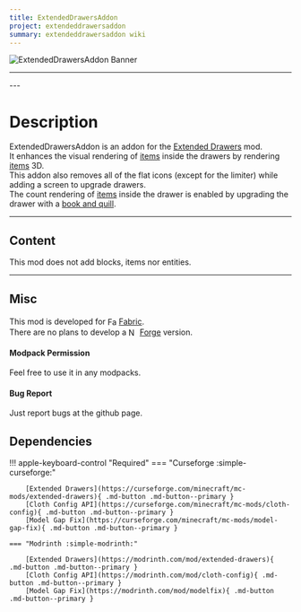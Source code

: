```yaml
---
title: ExtendedDrawersAddon
project: extendeddrawersaddon
summary: extendeddrawersaddon wiki
---
```

<script src="/wiki/javascripts/data.js"></script>
<script src="/wiki/javascripts/sidebar.js" id="extendeddrawersaddon"></script>

![ExtendedDrawersAddon Banner](/wiki/assets/general/banner/extendeddrawersaddonbanner.png)

---
<div id="showcase-gallery" modid="extendeddrawersaddon" image_1="extendeddrawersaddon_image_1" image_2="extendeddrawersaddon_image_2"></div>
<script src="/wiki/javascripts/showcase.js"></script>
---

# Description
ExtendedDrawersAddon is an addon for the [Extended Drawers](https://modrinth.com/mod/extended-drawers) mod.  
It enhances the visual rendering of [items](https://minecraft.wiki/w/Item) inside the drawers by rendering [items](https://minecraft.wiki/w/Item) 3D.  
This addon also removes all of the flat icons (except for the limiter) while adding a screen to upgrade drawers.  
The count rendering of [items](https://minecraft.wiki/w/Item) inside the drawer is enabled by upgrading the drawer with a [book and quill](https://minecraft.wiki/w/Book_and_Quill).

---
## Content
This mod does not add blocks, items nor entities.  
  
---
## Misc
This mod is developed for <img src="https://fabricmc.net/assets/logo.png" alt="Fabric" width="16" height="16" style="position: relative; top: 3px;"> [Fabric](https://fabricmc.net/).  
There are no plans to develop a <img src="https://neoforged.net/img/authors/neoforged.png" alt="NeoForged" width="16" height="16" style="position: relative; top: 3px;"> [Forge](https://neoforged.net/) version.  

#### Modpack Permission
Feel free to use it in any modpacks.  

#### Bug Report
Just report bugs at the github page.  

## Dependencies

!!! apple-keyboard-control "Required"
    === "Curseforge :simple-curseforge:"

        [Extended Drawers](https://curseforge.com/minecraft/mc-mods/extended-drawers){ .md-button .md-button--primary }
        [Cloth Config API](https://curseforge.com/minecraft/mc-mods/cloth-config){ .md-button .md-button--primary }
        [Model Gap Fix](https://curseforge.com/minecraft/mc-mods/model-gap-fix){ .md-button .md-button--primary }

    === "Modrinth :simple-modrinth:"

        [Extended Drawers](https://modrinth.com/mod/extended-drawers){ .md-button .md-button--primary }
        [Cloth Config API](https://modrinth.com/mod/cloth-config){ .md-button .md-button--primary }
        [Model Gap Fix](https://modrinth.com/mod/modelfix){ .md-button .md-button--primary }
